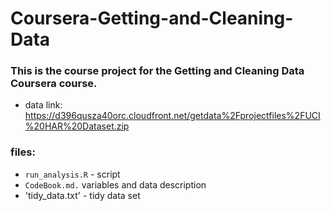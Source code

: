 # Coursera-Getting-and-Cleaning-Data

### This is the course project for the Getting and Cleaning Data Coursera course.
- data link:   https://d396qusza40orc.cloudfront.net/getdata%2Fprojectfiles%2FUCI%20HAR%20Dataset.zip

### files:
- `run_analysis.R` - script 
- `CodeBook.md.` variables and data description 
- 'tidy_data.txt' - tidy data set
